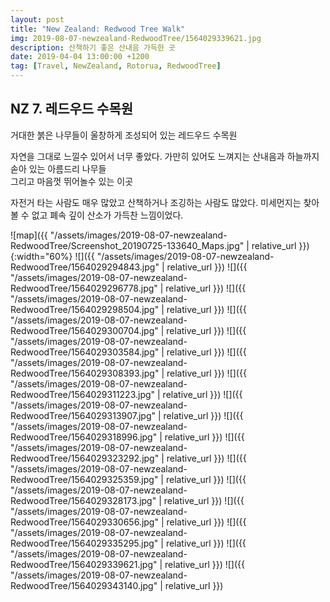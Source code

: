 ```yaml
---
layout: post
title: "New Zealand: Redwood Tree Walk"
img: 2019-08-07-newzealand-RedwoodTree/1564029339621.jpg
description: 산책하기 좋은 산내음 가득한 곳
date: 2019-04-04 13:00:00 +1200
tag: [Travel, NewZealand, Rotorua, RedwoodTree]
---
```


## NZ 7. 레드우드 수목원

거대한 붉은 나무들이 울창하게 조성되어 있는 레드우드 수목원  

자연을 그대로 느낄수 있어서 너무 좋았다. 가만히 있어도 느껴지는 산내음과 하늘까지 솓아 있는 아름드리 나무들  
그리고 마음껏 뛰어놀수 있는 이곳  

자전거 타는 사람도 매우 많았고 산책하거나 조깅하는 사람도 많았다. 미세먼지는 찾아볼 수 없고 폐속 깊이 산소가 가득찬 느낌이었다.  

![map]({{ "/assets/images/2019-08-07-newzealand-RedwoodTree/Screenshot_20190725-133640_Maps.jpg"   | relative_url }}){:width="60%}
![]({{ "/assets/images/2019-08-07-newzealand-RedwoodTree/1564029294843.jpg" | relative_url }})
![]({{ "/assets/images/2019-08-07-newzealand-RedwoodTree/1564029296778.jpg" | relative_url }})
![]({{ "/assets/images/2019-08-07-newzealand-RedwoodTree/1564029298504.jpg" | relative_url }})
![]({{ "/assets/images/2019-08-07-newzealand-RedwoodTree/1564029300704.jpg" | relative_url }})
![]({{ "/assets/images/2019-08-07-newzealand-RedwoodTree/1564029303584.jpg" | relative_url }})
![]({{ "/assets/images/2019-08-07-newzealand-RedwoodTree/1564029308393.jpg" | relative_url }})
![]({{ "/assets/images/2019-08-07-newzealand-RedwoodTree/1564029311223.jpg" | relative_url }})
![]({{ "/assets/images/2019-08-07-newzealand-RedwoodTree/1564029313907.jpg" | relative_url }})
![]({{ "/assets/images/2019-08-07-newzealand-RedwoodTree/1564029318996.jpg" | relative_url }})
![]({{ "/assets/images/2019-08-07-newzealand-RedwoodTree/1564029323292.jpg" | relative_url }})
![]({{ "/assets/images/2019-08-07-newzealand-RedwoodTree/1564029325359.jpg" | relative_url }})
![]({{ "/assets/images/2019-08-07-newzealand-RedwoodTree/1564029328173.jpg" | relative_url }})
![]({{ "/assets/images/2019-08-07-newzealand-RedwoodTree/1564029330656.jpg" | relative_url }})
![]({{ "/assets/images/2019-08-07-newzealand-RedwoodTree/1564029335295.jpg" | relative_url }})
![]({{ "/assets/images/2019-08-07-newzealand-RedwoodTree/1564029339621.jpg" | relative_url }})
![]({{ "/assets/images/2019-08-07-newzealand-RedwoodTree/1564029343140.jpg" | relative_url }})
